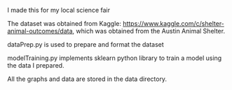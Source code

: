 I made this for my local science fair

The dataset was obtained from Kaggle: https://www.kaggle.com/c/shelter-animal-outcomes/data, which was obtained from the Austin Animal Shelter.

dataPrep.py is used to prepare and format the dataset

modelTraining.py implements sklearn python library to train a model using the data I prepared.

All the graphs and data are stored in the data directory.
